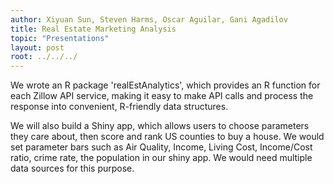 ```yaml
---
author: Xiyuan Sun, Steven Harms, Oscar Aguilar, Gani Agadilov
title: Real Estate Marketing Analysis
topic: "Presentations"
layout: post
root: ../../../
---
```


We wrote an R package 'realEstAnalytics', which provides an R function for each Zillow API service, making it easy to make API calls and process the response into convenient, R-friendly data structures. 

We will also build a Shiny app, which allows users to choose parameters they care about, then score and rank US counties to buy a house. We would set parameter bars such as Air Quality, Income, Living Cost, Income/Cost ratio, crime rate, the population in our shiny app. We would need multiple data sources for this purpose.
